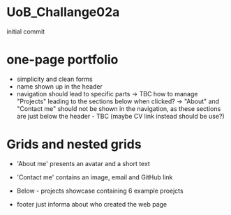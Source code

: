 # UoB_Challange02a
initial commit


# one-page portfolio #
* simplicity and clean forms
* name shown up in the header
* navigation should lead to specific parts
 -> TBC how to manage "Projects" leading to the sections below when clicked?
 -> "About" and "Contact me" should not be shown in  the navigation, as these sections are just below the header - TBC (maybe CV link instead should be use?)

# Grids and nested grids ##
* 'About me' presents an avatar and a short text
* 'Contact me' contains an image, email and GitHub link
* Below - projects showcase containing 6 example proejcts

* footer just informa about who created the web page